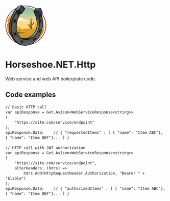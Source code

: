 ﻿![Horseshoe.NET icon](https://raw.githubusercontent.com/route595/Horseshoe.NET/refs/heads/main/assets/images/horseshoe-icon-128x128.png)

# Horseshoe.NET.Http

Web service and web API boilerplate code.

## Code examples

```
// basic HTTP call
var apiResponse = Get.AsJson<WebServiceResponse<string>>
(
	"https://site.com/service/endpoint"
);
apiResponse.Data;    // { "requestedItems" : [ { "name": "Item ABC"}, { "name": "Item DEF"}... ] }

// HTTP call with JWT authorization
var apiResponse = Get.AsJson<WebServiceResponse<string>>
(
	"https://site.com/service/endpoint", 
	alterHeaders: (hdrs) =>
		hdrs.Add(HttpRequestHeader.Authorization, "Bearer " + "blabla")
);
apiResponse.Data;    // { "authorizedItems" : [ { "name": "Item ABC"}, { "name": "Item DEF"}... ] }
```
